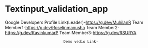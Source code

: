 # Textinput_validation_app

Google Developers Profile Link(Leader)-https://g.dev/MuhilanR
                               Team Member1-https://g.dev/Roselinmanusha
                               Team Member2-https://g.dev/KavinkumarP
                               Team Member3-https://g.dev/RSURYA
                               
                               Demo vedio Link-
